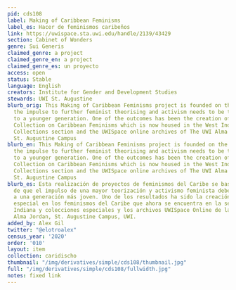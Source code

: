 ```yaml
---
pid: cds108
label: Making of Caribbean Feminisms
label_es: Hacer de feminismos caribeños
link: https://uwispace.sta.uwi.edu/handle/2139/43429
section: Cabinet of Wonders
genre: Sui Generis
claimed_genre: a project
claimed_genre_en: a project
claimed_genre_es: un proyecto
access: open
status: Stable
language: English
creators: Institute for Gender and Development Studies
stewards: UWI St. Augustine
blurb_orig: This Making of Caribbean Feminisms project is founded on the belief that
  the impulse to further feminist theorising and activism needs to be transmitted
  to a younger generation. One of the outcomes has been the creation of a Special
  Collection on Caribbean Feminisms which is now housed in the West Indiana and Special
  Collections section and the UWISpace online archives of The UWI Alma Jordan Library,
  St. Augustine Campus
blurb_en: This Making of Caribbean Feminisms project is founded on the belief that
  the impulse to further feminist theorising and activism needs to be transmitted
  to a younger generation. One of the outcomes has been the creation of a Special
  Collection on Caribbean Feminisms which is now housed in the West Indiana and Special
  Collections section and the UWISpace online archives of The UWI Alma Jordan Library,
  St. Augustine Campus
blurb_es: Esta realización de proyectos de feminismos del Caribe se basa en la creencia
  de que el impulso de una mayor teorización y activismo feminista debe transmitirse
  a una generación más joven. Uno de los resultados ha sido la creación de una colección
  especial en los feminismos del Caribe que ahora se encuentra en la sección West
  Indiana y colecciones especiales y los archivos UWISpace Online de la Biblioteca
  Alma Jordan, St. Augustine Campus, UWI.
added_by: Alex Gil
twitter: "@elotroalex"
census_year: '2020'
order: '010'
layout: item
collection: caridischo
thumbnail: "/img/derivatives/simple/cds108/thumbnail.jpg"
full: "/img/derivatives/simple/cds108/fullwidth.jpg"
notes: fixed link
---
```


